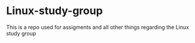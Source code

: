 # Linux-study-group
This is a repo used for assigments and all other things regarding the Linux study group

